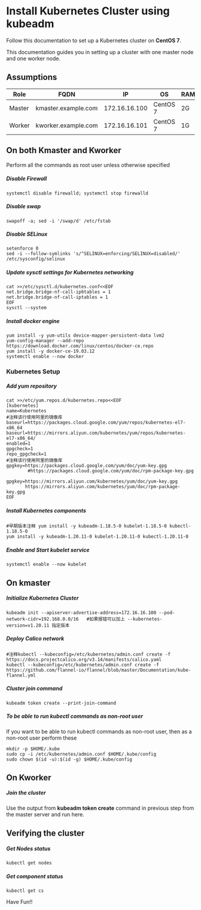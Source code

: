# Install Kubernetes Cluster using kubeadm
Follow this documentation to set up a Kubernetes cluster on __CentOS 7__.

This documentation guides you in setting up a cluster with one master node and one worker node.

## Assumptions
|Role|FQDN|IP|OS|RAM|CPU|
|----|----|----|----|----|----|
|Master|kmaster.example.com|172.16.16.100|CentOS 7|2G|2|
|Worker|kworker.example.com|172.16.16.101|CentOS 7|1G|1|

## On both Kmaster and Kworker
Perform all the commands as root user unless otherwise specified
##### Disable Firewall
```
systemctl disable firewalld; systemctl stop firewalld
```
##### Disable swap
```
swapoff -a; sed -i '/swap/d' /etc/fstab
```
##### Disable SELinux
```
setenforce 0
sed -i --follow-symlinks 's/^SELINUX=enforcing/SELINUX=disabled/' /etc/sysconfig/selinux
```
##### Update sysctl settings for Kubernetes networking
```
cat >>/etc/sysctl.d/kubernetes.conf<<EOF
net.bridge.bridge-nf-call-ip6tables = 1
net.bridge.bridge-nf-call-iptables = 1
EOF
sysctl --system
```
##### Install docker engine
```
yum install -y yum-utils device-mapper-persistent-data lvm2
yum-config-manager --add-repo https://download.docker.com/linux/centos/docker-ce.repo
yum install -y docker-ce-19.03.12 
systemctl enable --now docker
```
### Kubernetes Setup
##### Add yum repository
```
cat >>/etc/yum.repos.d/kubernetes.repo<<EOF
[kubernetes]
name=Kubernetes
#注释该行使用阿里的镜像库 baseurl=https://packages.cloud.google.com/yum/repos/kubernetes-el7-x86_64
baseurl=https://mirrors.aliyun.com/kubernetes/yum/repos/kubernetes-el7-x86_64/
enabled=1
gpgcheck=1
repo_gpgcheck=1
#注释该行使用阿里的镜像库 gpgkey=https://packages.cloud.google.com/yum/doc/yum-key.gpg
        #https://packages.cloud.google.com/yum/doc/rpm-package-key.gpg

gpgkey=https://mirrors.aliyun.com/kubernetes/yum/doc/yum-key.gpg 
       https://mirrors.aliyun.com/kubernetes/yum/doc/rpm-package-key.gpg        
EOF

```
##### Install Kubernetes components
```
#早期版本注释 yum install -y kubeadm-1.18.5-0 kubelet-1.18.5-0 kubectl-1.18.5-0
yum install -y kubeadm-1.20.11-0 kubelet-1.20.11-0 kubectl-1.20.11-0
```
##### Enable and Start kubelet service
```
systemctl enable --now kubelet
```
## On kmaster
##### Initialize Kubernetes Cluster
```
kubeadm init --apiserver-advertise-address=172.16.16.100 --pod-network-cidr=192.168.0.0/16   #如果报错可以加上 --kubernetes-version=v1.20.11 指定版本
```
##### Deploy Calico network
```
#注释kubectl --kubeconfig=/etc/kubernetes/admin.conf create -f https://docs.projectcalico.org/v3.14/manifests/calico.yaml
kubectl --kubeconfig=/etc/kubernetes/admin.conf create -f https://github.com/flannel-io/flannel/blob/master/Documentation/kube-flannel.yml
```
##### Cluster join command
```
kubeadm token create --print-join-command
```
##### To be able to run kubectl commands as non-root user
If you want to be able to run kubectl commands as non-root user, then as a non-root user perform these
```
mkdir -p $HOME/.kube
sudo cp -i /etc/kubernetes/admin.conf $HOME/.kube/config
sudo chown $(id -u):$(id -g) $HOME/.kube/config

```
## On Kworker
##### Join the cluster
Use the output from __kubeadm token create__ command in previous step from the master server and run here.

## Verifying the cluster
##### Get Nodes status
```
kubectl get nodes
```
##### Get component status
```
kubectl get cs
```

Have Fun!!
